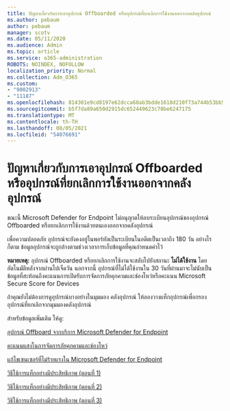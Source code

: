 ```yaml
---
title: ปัญหาเกี่ยวกับการเอาอุปกรณ์ Offboarded หรืออุปกรณ์ที่ยกเลิกการใช้งานออกจากคลังอุปกรณ์
ms.author: pebaum
author: pebaum
manager: scotv
ms.date: 05/11/2020
ms.audience: Admin
ms.topic: article
ms.service: o365-administration
ROBOTS: NOINDEX, NOFOLLOW
localization_priority: Normal
ms.collection: Adm_O365
ms.custom:
- "9002913"
- "11187"
ms.openlocfilehash: 814301e9cd8197e62dcca68ab3bdde1618d210f73a744b53bb5af7b861eb02bf
ms.sourcegitcommit: b5f7da89a650d2915dc652449623c78be6247175
ms.translationtype: MT
ms.contentlocale: th-TH
ms.lasthandoff: 08/05/2021
ms.locfileid: "54076691"
---
```

# <a name="issues-with-removing-an-offboarded-or-decommissioned-device-from-the-device-inventory"></a>ปัญหาเกี่ยวกับการเอาอุปกรณ์ Offboarded หรืออุปกรณ์ที่ยกเลิกการใช้งานออกจากคลังอุปกรณ์

ขณะนี้ Microsoft Defender for Endpoint ไม่อนุญาตให้ลบระเบียนอุปกรณ์ของอุปกรณ์ Offboarded หรือยกเลิกการใช้งานด้วยตนเองออกจากคลังอุปกรณ์

เพื่อความปลอดภัย อุปกรณ์จะยังคงอยู่ในพอร์ทัลเป็นระเบียนในอดีตเป็นเวลาถึง 180 วัน อย่างไรก็ตาม ข้อมูลอุปกรณ์จะถูกล้างตามช่วงเวลาการเก็บข้อมูลที่คุณกําหนดค่าไว้

**หมายเหตุ:** อุปกรณ์ Offboarded หรือยกเลิกการใช้งานจะสลับไปยังสถานะ **ไม่ได้ใช้งาน** โดยอัตโนมัติหลังจากผ่านไปเจ็ดวัน นอกจากนี้ อุปกรณ์ที่ไม่ได้ใช้งานใน 30 วันที่ผ่านมาจะไม่นับเป็นข้อมูลที่สะท้อนถึงคะแนนการเปิดรับการจัดการภัยคุกคามและช่องโหว่หรือคะแนน Microsoft Secure Score for Devices
 
ถ้าคุณยังไม่ต้องการดูอุปกรณ์บางอย่างในมุมมอง คลังอุปกรณ์ ให้ลองวางแท็กอุปกรณ์เพื่อกรองอุปกรณ์ที่ยกเลิกจากมุมมองคลังอุปกรณ์

สำหรับข้อมูลเพิ่มเติม ให้ดู:

[อุปกรณ์ Offboard จากบริการ Microsoft Defender for Endpoint](/microsoft-365/security/defender-endpoint/offboard-machines.md)

[คะแนนแสงในการจัดการภัยคุกคามและช่องโหว่](/microsoft-365/security/defender-endpoint/tvm-exposure-score.md)

[แก้ไขเซนเซอร์ที่ไม่ร้ายแรงใน Microsoft Defender for Endpoint](/microsoft-365/security/defender-endpoint/fix-unhealthy-sensors#inactive-devices.md)

[วิธีใช้การแท็กอย่างมีประสิทธิภาพ (ตอนที่ 1)](https://techcommunity.microsoft.com/t5/microsoft-defender-for-endpoint/how-to-use-tagging-effectively-part-1/ba-p/1964058)

[วิธีใช้การแท็กอย่างมีประสิทธิภาพ (ตอนที่ 2)](https://techcommunity.microsoft.com/t5/microsoft-defender-for-endpoint/how-to-use-tagging-effectively-part-2/ba-p/1962008)

[วิธีใช้การแท็กอย่างมีประสิทธิภาพ (ตอนที่ 3)](https://techcommunity.microsoft.com/t5/microsoft-defender-for-endpoint/how-to-use-tagging-effectively-part-3/ba-p/1964073)




